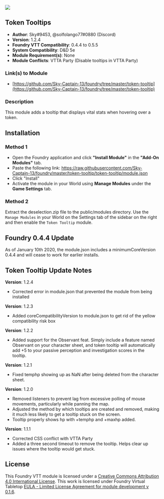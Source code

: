 ![](https://img.shields.io/badge/Foundry-v0.4.4-informational)
## Token Tooltips

* **Author**: Sky#9453, @solfolango77#0880  (Discord)
* **Version**: 1.2.4
* **Foundry VTT Compatibility**: 0.4.4 to 0.5.5
* **System Compatibility**: D&D 5e
* **Module Requirement(s)**: None
* **Module Conflicts**: VTTA Party (Disable tooltips in VTTA Party)

### Link(s) to Module
* [https://github.com/Sky-Captain-13/foundry/tree/master/token-tooltip](https://github.com/Sky-Captain-13/foundry/tree/master/token-tooltip)

### Description
This module adds a tooltip that displays vital stats when hovering over a token.

## Installation
### Method 1
* Open the Foundry application and click **"Install Module"** in the **"Add-On Modules"** tab.
* Paste the following link: https://raw.githubusercontent.com/Sky-Captain-13/foundry/master/token-tooltip/token-tooltip/module.json
* Click "Install"
* Activate the module in your World using **Manage Modules** under the **Game Settings** tab.

### Method 2
Extract the deselection.zip file to the public/modules directory. Use the `Manage Modules` in your World on the Settings tab of the sidebar on the right and then enable the `Token Tooltip` module.

## Foundry 0.4.4 Update
As of January 10th 2020, the module.json includes a minimumCoreVersion 0.4.4 and will cease to work for earlier installs.

## Token Tooltip Update Notes
**Version**: 1.2.4
* Corrected error in module.json that prevented the module from being installed

**Version**: 1.2.3
* Added coreCompatibilityVersion to module.json to get rid of the yellow compatibility risk box

**Version**: 1.2.2
* Added support for the Observant feat. Simply include a feature named Observant on your character sheet, and token tooltip will automatically add +5 to your passive perception and investigation scores in the tooltip.

**Version**: 1.2.1
* Fixed temphp showing up as NaN after being deleted from the character sheet.

**Version**: 1.2.0
* Removed listeners to prevent lag from excessive polling of mouse movements, particularly while panning the map.
* Adjusted the method by which tooltips are created and removed, making it much less likely to get a tooltip stuck on the screen.
* Tooltip properly shows hp with +temphp and +maxhp added.

**Version**: 1.1.1
* Corrected CSS conflict with VTTA Party
* Added a three second timeout to remove the tooltip. Helps clear up issues where the tooltip would get stuck.

## License
This Foundry VTT module is licensed under a [Creative Commons Attribution 4.0 International License](http://creativecommons.org/licenses/by/4.0/).
This work is licensed under Foundry Virtual Tabletop [EULA - Limited License Agreement for module development v 0.1.6](http://foundryvtt.com/pages/license.html).
